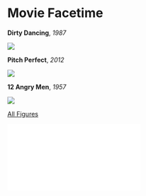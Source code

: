 # Movie Facetime

**Dirty Dancing**, _1987_

![](../figures/Dirty.Dancing.1987.BDRip.x264-DJ.mkv.png)


**Pitch Perfect**, _2012_

![](../figures/Pitch.Perfect.2012.BluRay.720p.H264.mp4.png)

**12 Angry Men**, _1957_

![](../figures/12.Angry.Men.1957.DVDRip.x264-DJ.mkv.png)

[All Figures](docs/gallery_figures.md)

![](docs/gallery_figures.md)



